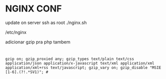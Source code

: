 # NGINX CONF

update on server
ssh as root
./nginx.sh

/etc/nginx

adicionar gzip pra php tambem
# 
```
gzip on; gzip_proxied any; gzip_types text/plain text/css application/json application/x-javascript text/xml application/xml application/xml+rss text/javascript; gzip_vary on; gzip_disable "MSIE [1-6].(?!.*SV1)"; #
```
